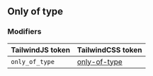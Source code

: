 ## Only of type

### Modifiers

| TailwindJS token | TailwindCSS token |
| ----- | ----- |
| `only_of_type` | [only-of-type](https://tailwindcss.com/docs/hover-focus-and-other-states#only-of-type) |